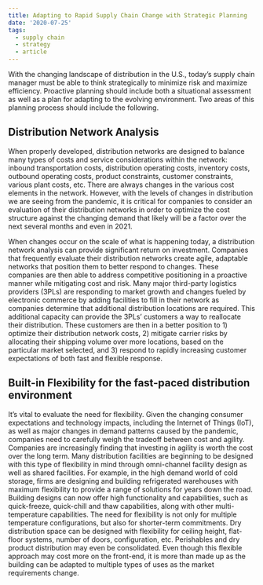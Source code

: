 ```yaml
---
title: Adapting to Rapid Supply Chain Change with Strategic Planning
date: '2020-07-25'
tags:
  - supply chain
  - strategy
  - article
---
```


With the changing landscape of distribution in the U.S., today’s supply chain manager must be able to think strategically to minimize risk and maximize efficiency. Proactive planning should include both a situational assessment as well as a plan for adapting to the evolving environment. Two areas of this planning process should include the following.

## Distribution Network Analysis

When properly developed, distribution networks are designed to balance many types of costs and service considerations within the network: inbound transportation costs, distribution operating costs, inventory costs, outbound operating costs, product constraints, customer constraints, various plant costs, etc. There are always changes in the various cost elements in the network. However, with the levels of changes in distribution we are seeing from the pandemic, it is critical for companies to consider an evaluation of their distribution networks in order to optimize the cost structure against the changing demand that likely will be a factor over the next several months and even in 2021.

When changes occur on the scale of what is happening today, a distribution network analysis can provide significant return on investment. Companies that frequently evaluate their distribution networks create agile, adaptable networks that position them to better respond to changes. These companies are then able to address competitive positioning in a proactive manner while mitigating cost and risk. Many major third-party logistics providers (3PLs) are responding to market growth and changes fueled by electronic commerce by adding facilities to fill in their network as companies determine that additional distribution locations are required. This additional capacity can provide the 3PLs’ customers a way to reallocate their distribution. These customers are then in a better position to 1) optimize their distribution network costs, 2) mitigate carrier risks by allocating their shipping volume over more locations, based on the particular market selected, and 3) respond to rapidly increasing customer expectations of both fast and flexible response.

## Built-in Flexibility for the fast-paced distribution environment

It’s vital to evaluate the need for flexibility. Given the changing consumer expectations and technology impacts, including the Internet of Things (IoT), as well as major changes in demand patterns caused by the pandemic, companies need to carefully weigh the tradeoff between cost and agility. Companies are increasingly finding that investing in agility is worth the cost over the long term. Many distribution facilities are beginning to be designed with this type of flexibility in mind through omni-channel facility design as well as shared facilities. For example, in the high demand world of cold storage, firms are designing and building refrigerated warehouses with maximum flexibility to provide a range of solutions for years down the road. Building designs can now offer high functionality and capabilities, such as quick-freeze, quick-chill and thaw capabilities, along with other multi-temperature capabilities. The need for flexibility is not only for multiple temperature configurations, but also for shorter-term commitments. Dry distribution space can be designed with flexibility for ceiling height, flat-floor systems, number of doors, configuration, etc. Perishables and dry product distribution may even be consolidated. Even though this flexible approach may cost more on the front-end, it is more than made up as the building can be adapted to multiple types of uses as the market requirements change.
